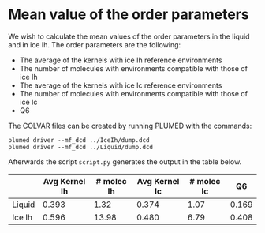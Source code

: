 # Mean value of the order parameters

We wish to calculate the mean values of the order parameters in the liquid and in ice Ih.
The order parameters are the following:

* The average of the kernels with ice Ih reference environments
* The number of molecules with environments compatible with those of ice Ih
* The average of the kernels with ice Ic reference environments
* The number of molecules with environments compatible with those of ice Ic
* Q6

The COLVAR files can be created by running PLUMED with the commands:

```
plumed driver --mf_dcd ../IceIh/dump.dcd
plumed driver --mf_dcd ../Liquid/dump.dcd
```

Afterwards the script ```script.py``` generates the output in the table below.

|               | Avg Kernel Ih | # molec Ih    | Avg Kernel Ic | # molec Ic    | Q6            |
| ------------- | ------------- | ------------- | ------------- | ------------- | ------------- |
| Liquid        | 0.393         | 1.32          | 0.374         | 1.07          | 0.169         |
| Ice Ih        | 0.596         | 13.98         | 0.480         | 6.79          | 0.408         |
